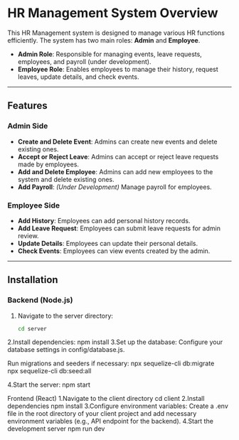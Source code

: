 # HR Management System Overview

This HR Management system is designed to manage various HR functions efficiently. The system has two main roles: **Admin** and **Employee**.  

- **Admin Role**: Responsible for managing events, leave requests, employees, and payroll (under development).  
- **Employee Role**: Enables employees to manage their history, request leaves, update details, and check events.

---

## Features

### Admin Side  
- **Create and Delete Event**: Admins can create new events and delete existing ones.  
- **Accept or Reject Leave**: Admins can accept or reject leave requests made by employees.  
- **Add and Delete Employee**: Admins can add new employees to the system and delete existing ones.  
- **Add Payroll**: *(Under Development)* Manage payroll for employees.  

### Employee Side  
- **Add History**: Employees can add personal history records.  
- **Add Leave Request**: Employees can submit leave requests for admin review.  
- **Update Details**: Employees can update their personal details.  
- **Check Events**: Employees can view events created by the admin.  

---

## Installation

### Backend (Node.js)  
1. Navigate to the server directory:  
   ```bash
   cd server
2.Install dependencies:
npm install
3.Set up the database:
Configure your database settings in config/database.js.

Run migrations and seeders if necessary:
npx sequelize-cli db:migrate  
npx sequelize-cli db:seed:all

4.Start the server:
npm start

Frontend (React)
1.Navigate to the client directory
cd client
2.Install dependencies
npm install
3.Configure environment variables:
Create a .env file in the root directory of your client project and add necessary environment variables (e.g., API endpoint for the backend).
4.Start the development server
npm run dev




